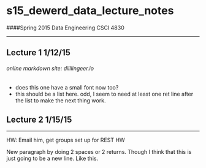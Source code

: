 # s15_dewerd_data_lecture_notes
####Spring 2015 Data Engineering CSCI 4830

---
## Lecture 1 1/12/15
###### online markdown site: dilllingeer.io
- does this one have a small font now too?
- this should be a list here.
odd, I seem to need at least one ret line after the list to make the next thing work.

## Lecture 2 1/15/15 
---
HW: Email him, get groups set up for REST HW

New paragraph by doing 2 spaces or 2 returns. Though I think that this is just going to be a new line.
Like this.


